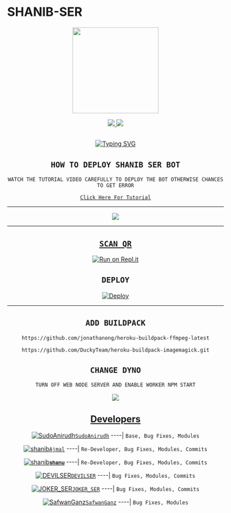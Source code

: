 # SHANIB-SER

<div align="center">
  <img border-radius: 15px src="https://i.imgur.com/TO3H9PV.jpeg" width="200" height="200"/>

<p align="center">
  <a href="https://instagram.com/shan_.x98"><img src="https://img.shields.io/badge/Instagram-E4405F?style=for-the-badge&logo=instagram&logoColor=white"/> 
  <a href="https://wa.me/918075168486"><img src="https://img.shields.io/badge/WhatsApp-25D366?style=for-the-badge&logo=whatsapp&logoColor=white" />
</p>

## <!-- Typing SVG -->
<p align="center">
    <a href="https://git.io/J0hKr">
        <img
        src="https://readme-typing-svg.herokuapp.com?size=30&width=800&lines=shanib+Ser+Is+A+Modified+Version+Of;Eva+By+SudoAnirudh;We+Have+Cloned+The+Project+And+Added;Some+More+Things."
            alt="Typing SVG"
        />
    </a>
</p>

## ```HOW TO DEPLOY SHANIB SER BOT```
`WATCH THE TUTORIAL VIDEO CAREFULLY TO DEPLOY THE BOT OTHERWISE CHANCES TO GET ERROR`

[`Click Here For Tutorial`](https://youtu.be/5shzvYdTasw)

----------

<p align="center">
  <a href="https://youtu.be/5shzvYdTasw"><img src="https://i.imgur.com/TO3H9PV.jpeg" />
</p>

-------


## `SCAN QR`

[![Run on Repl.it](https://repl.it/badge/github/quiec/whatsAlfa)](https://replit.com/@lyfev4/Wizard-Ser-Qr-test)

## `DEPLOY`

[![Deploy](https://www.herokucdn.com/deploy/button.svg)](https://heroku.com/deploy?template=https://github.com/Ajmal-Achu/Wizard-Ser)


----------


## `ADD BUILDPACK`

```
https://github.com/jonathanong/heroku-buildpack-ffmpeg-latest
```
```
https://github.com/DuckyTeam/heroku-buildpack-imagemagick.git
```

## `CHANGE DYNO`

`TURN OFF WEB NODE SERVER AND ENABLE WORKER NPM START`

<p align="center">
  <a href="https://github.com/Ajmal-Achu/Wizrad-Ser"><img src="https://i.imgur.com/aSw2GKZ.jpeg" />
</p>


## Developers
  <div align="center">
  
  [![SudoAnirudh](https://telegra.ph/file/b75e00136978ddd1aa558.jpg)](https://github.com/SudoAnirudh)[`SudoAnirudh`](https://github.com/SudoAnirudh)
----|
   `Base, Bug Fixes, Modules`

  [![shanib](https://i.imgur.com/TO3H9PV.jpeg)](https://github.com/Ajmal-Achu)[`Ajmal`](https://github.com/Ajmal-Achu)
----|
   `Re-Developer, Bug Fixes, Modules, Commits`

   [![shanib](https://i.imgur.com/TO3H9PV.jpeg)](https://github.com/lyfev4/Wizard-Ser)[`𝐬𝐡𝐚𝐧𝐮`](https://github.com/lyfev4/Wizard-Ser)
----|
   `Re-Developer, Bug Fixes, Modules, Commits`

   [![DEVILSER](https://i.imgur.com/CqEfYef.jpeg)](https://github.com/DEVILSER)[`DEVILSER`](https://github.com/DEVILSER)
----|
   `Bug Fixes, Modules, Commits`

[![JOKER_SER](https://telegra.ph/file/360ff7e7ca78006e5f8ad.jpg)](https://github.com/JOKER_SER)[`JOKER_SER`](https://github.com/JOKER_SER)
----|
   `Bug Fixes, Modules, Commits`

[![SafwanGanz](https://telegra.ph/file/600e12ac7fbd5e766716c.jpg)](https://github.com/SafwanGanz)[`SafwanGanz`](https://github.com/SafwanGanz)
----|
   `Bug Fixes, Modules`


                                  
  </div
